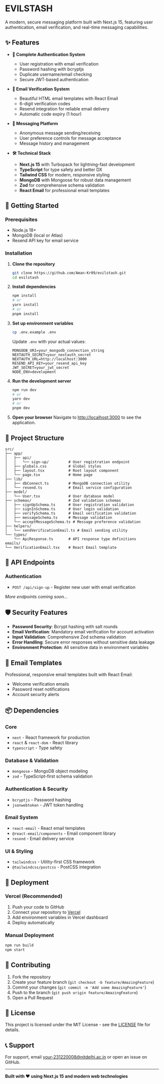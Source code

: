 # EVILSTASH

A modern, secure messaging platform built with Next.js 15, featuring user authentication, email verification, and real-time messaging capabilities.

## ✨ Features

- **🔐 Complete Authentication System**
  - User registration with email verification
  - Password hashing with bcryptjs
  - Duplicate username/email checking
  - Secure JWT-based authentication

- **📧 Email Verification System**
  - Beautiful HTML email templates with React Email
  - 6-digit verification codes
  - Resend integration for reliable email delivery
  - Automatic code expiry (1 hour)

- **💬 Messaging Platform**
  - Anonymous message sending/receiving
  - User preference controls for message acceptance
  - Message history and management

- **🛠️ Technical Stack**
  - **Next.js 15** with Turbopack for lightning-fast development
  - **TypeScript** for type safety and better DX
  - **Tailwind CSS** for modern, responsive styling
  - **MongoDB** with Mongoose for robust data management
  - **Zod** for comprehensive schema validation
  - **React Email** for professional email templates

## 🚀 Getting Started

### Prerequisites
- Node.js 18+ 
- MongoDB (local or Atlas)
- Resend API key for email service

### Installation

1. **Clone the repository**
   ```bash
   git clone https://github.com/Aman-Kr09/evilstash.git
   cd evilstash
   ```

2. **Install dependencies**
   ```bash
   npm install
   # or
   yarn install
   # or
   pnpm install
   ```

3. **Set up environment variables**
   ```bash
   cp .env.example .env
   ```
   
   Update `.env` with your actual values:
   ```env
   MONGODB_URI=your_mongodb_connection_string
   NEXTAUTH_SECRET=your_nextauth_secret
   NEXTAUTH_URL=http://localhost:3000
   RESEND_API_KEY=your_resend_api_key
   JWT_SECRET=your_jwt_secret
   NODE_ENV=development
   ```

4. **Run the development server**
   ```bash
   npm run dev
   # or
   yarn dev
   # or
   pnpm dev
   ```

5. **Open your browser**
   Navigate to [http://localhost:3000](http://localhost:3000) to see the application.

## 📁 Project Structure

```
src/
├── app/
│   ├── api/
│   │   └── sign-up/         # User registration endpoint
│   ├── globals.css          # Global styles
│   ├── layout.tsx           # Root layout component
│   └── page.tsx             # Home page
├── lib/
│   ├── dbConnect.ts         # MongoDB connection utility
│   └── resend.ts            # Email service configuration
├── model/
│   └── User.tsx             # User database model
├── schemas/                 # Zod validation schemas
│   ├── signUpSchema.ts      # User registration validation
│   ├── signInSchema.ts      # User login validation
│   ├── verifySchema.ts      # Email verification validation
│   ├── messageSchema.ts     # Message validation
│   └── acceptMessageSchema.ts # Message preference validation
├── helpers/
│   └── sendVerificationEmail.ts # Email sending utility
└── types/
    └── ApiResponse.ts       # API response type definitions
emails/
└── VerificationEmail.tsx    # React Email template
```

## 🔌 API Endpoints

### Authentication
- `POST /api/sign-up` - Register new user with email verification

*More endpoints coming soon...*

## 🛡️ Security Features

- **Password Security**: Bcrypt hashing with salt rounds
- **Email Verification**: Mandatory email verification for account activation
- **Input Validation**: Comprehensive Zod schema validation
- **Error Handling**: Secure error responses without sensitive data leakage
- **Environment Protection**: All sensitive data in environment variables

## 🎨 Email Templates

Professional, responsive email templates built with React Email:
- Welcome verification emails
- Password reset notifications
- Account security alerts

## 📦 Dependencies

### Core
- `next` - React framework for production
- `react` & `react-dom` - React library
- `typescript` - Type safety

### Database & Validation
- `mongoose` - MongoDB object modeling
- `zod` - TypeScript-first schema validation

### Authentication & Security
- `bcryptjs` - Password hashing
- `jsonwebtoken` - JWT token handling

### Email System
- `react-email` - React email templates
- `@react-email/components` - Email component library
- `resend` - Email delivery service

### UI & Styling
- `tailwindcss` - Utility-first CSS framework
- `@tailwindcss/postcss` - PostCSS integration

## 🚀 Deployment

### Vercel (Recommended)
1. Push your code to GitHub
2. Connect your repository to [Vercel](https://vercel.com)
3. Add environment variables in Vercel dashboard
4. Deploy automatically

### Manual Deployment
```bash
npm run build
npm start
```

## 🤝 Contributing

1. Fork the repository
2. Create your feature branch (`git checkout -b feature/AmazingFeature`)
3. Commit your changes (`git commit -m 'Add some AmazingFeature'`)
4. Push to the branch (`git push origin feature/AmazingFeature`)
5. Open a Pull Request

## 📄 License

This project is licensed under the MIT License - see the [LICENSE](LICENSE) file for details.

## 📞 Support

For support, email your-231220008@nitdelhi.ac.in or open an issue on GitHub.

---

**Built with ❤️ using Next.js 15 and modern web technologies**
